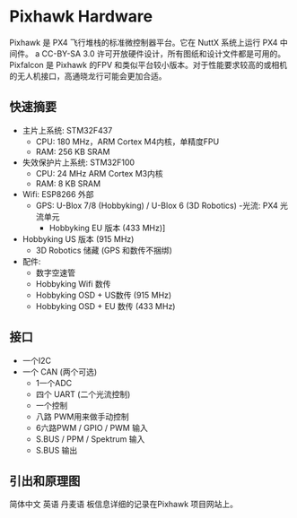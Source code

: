 # Pixhawk Hardware

Pixhawk 是 PX4 飞行堆栈的标准微控制器平台。它在 NuttX 系统上运行 PX4 中间件。  a CC-BY-SA 3.0 许可开放硬件设计，所有图纸和设计文件都是可用的。 Pixfalcon 是 Pixhawk 的FPV 和类似平台较小版本。对于性能要求较高的或相机的无人机接口，高通晓龙行可能会更加合适。


## 快速摘要

-   主片上系统: STM32F437
    - CPU: 180 MHz，ARM Cortex M4内核，单精度FPU
    - RAM: 256 KB SRAM
-   失效保护片上系统: STM32F100
    - CPU: 24 MHz ARM Cortex M3内核
    - RAM: 8 KB SRAM
-   Wifi: ESP8266 外部
    - GPS: U-Blox 7/8 (Hobbyking) / U-Blox 6 (3D Robotics)
    -光流: PX4 光流单元
      - Hobbyking EU 版本 (433 MHz)]
-   Hobbyking US 版本 (915 MHz)
    - 3D Robotics 储藏 (GPS 和数传不捆绑)
-   配件:
    - 数字空速管
    - Hobbyking Wifi 数传
    - Hobbyking OSD + US数传 (915 MHz)
    - Hobbyking OSD + EU 数传 (433 MHz)

## 接口

- 一个I2C
- 一个 CAN (两个可选)
  - 1一个ADC
  - 四个 UART (二个光流控制)
  - 一个控制
  - 八路 PWM用来做手动控制
  - 6六路PWM / GPIO / PWM 输入
  - S.BUS / PPM / Spektrum 输入
  - S.BUS 输出

## 引出和原理图

简体中文  英语 丹麦语
板信息详细的记录在Pixhawk 项目网站上。

